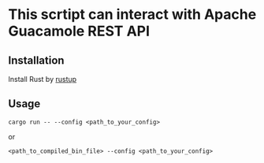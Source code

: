 # This scrtipt can interact with Apache Guacamole REST API

## Installation
Install Rust by [rustup](https://rustup.rs/)

## Usage 

```cargo run -- --config <path_to_your_config>``` 

or 

```<path_to_compiled_bin_file> --config <path_to_your_config>```
